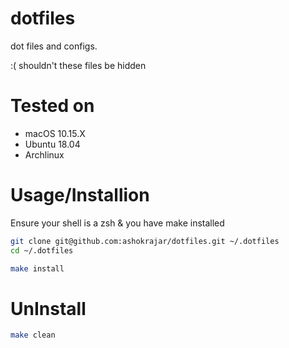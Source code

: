dotfiles
========

dot files and configs.

:( shouldn't these files be hidden

# Tested on
* macOS 10.15.X
* Ubuntu 18.04
* Archlinux

# Usage/Installion

Ensure your shell is a zsh & you have make installed

```bash
git clone git@github.com:ashokrajar/dotfiles.git ~/.dotfiles
cd ~/.dotfiles

make install
```

# UnInstall

```bash
make clean
```

